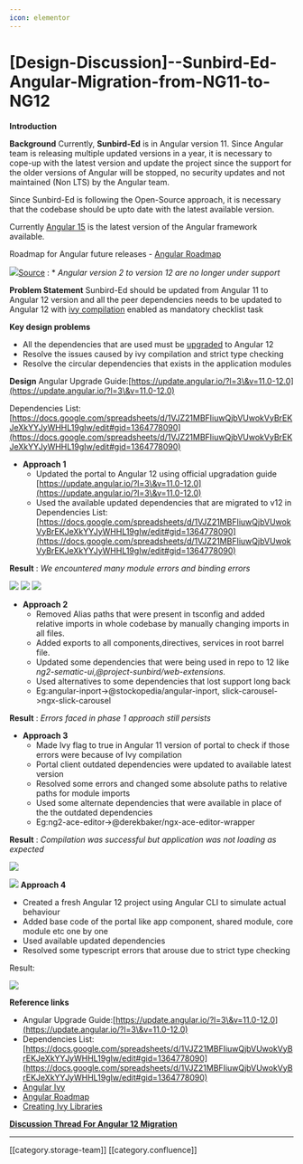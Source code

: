 ```yaml
---
icon: elementor
---
```


# \[Design-Discussion]--Sunbird-Ed-Angular-Migration-from-NG11-to-NG12

**Introduction**

**Background** Currently, **Sunbird-Ed** is in Angular version 11. Since Angular team is releasing multiple updated versions in a year, it is necessary to cope-up with the latest version and update the project since the support for the older versions of Angular will be stopped, no security updates and not maintained (Non LTS) by the Angular team.

Since Sunbird-Ed is following the Open-Source approach, it is necessary that the codebase should be upto date with the latest available version.

Currently [Angular 15](https://angular.io/guide/update-to-version-15) is the latest version of the Angular framework available.

Roadmap for Angular future releases - [Angular Roadmap](https://angular.io/guide/releases#actively-supported-versions)

![](<../../../../../.gitbook/assets/Screenshot 2023-01-19 at 4.26.01 PM.png>)[Source](https://angular.io/guide/releases#actively-supported-versions) : \* _Angular version 2 to version 12 are no longer under support_

**Problem Statement** Sunbird-Ed should be updated from Angular 11 to Angular 12 version and all the peer dependencies needs to be updated to Angular 12 with [ivy compilation](https://v12.angular.io/guide/ivy) enabled as mandatory checklist task

**Key design problems**

* All the dependencies that are used must be [upgraded](https://v12.angular.io/guide/creating-libraries#ivy-libraries) to Angular 12
* Resolve the issues caused by ivy compilation and strict type checking
* Resolve the circular dependencies that exists in the application modules

**Design** Angular Upgrade Guide:[https://update.angular.io/?l=3\&v=11.0-12.0](https://update.angular.io/?l=3\&v=11.0-12.0)

Dependencies List:[https://docs.google.com/spreadsheets/d/1VJZ21MBFIiuwQjbVUwokVyBrEKJeXkYYJyWHHL19gIw/edit#gid=1364778090](https://docs.google.com/spreadsheets/d/1VJZ21MBFIiuwQjbVUwokVyBrEKJeXkYYJyWHHL19gIw/edit#gid=1364778090)

* **Approach 1**
  * Updated the portal to Angular 12 using official upgradation guide [https://update.angular.io/?l=3\&v=11.0-12.0](https://update.angular.io/?l=3\&v=11.0-12.0)
  * Used the available updated dependencies that are migrated to v12 in Dependencies List:[https://docs.google.com/spreadsheets/d/1VJZ21MBFIiuwQjbVUwokVyBrEKJeXkYYJyWHHL19gIw/edit#gid=1364778090](https://docs.google.com/spreadsheets/d/1VJZ21MBFIiuwQjbVUwokVyBrEKJeXkYYJyWHHL19gIw/edit#gid=1364778090)

**Result** : _We encountered many module errors and binding errors_

![](../../../../../.gitbook/assets/WeLDi3ajqCk-2cnvrsh0dXjLz\_-\_GD2ZdkEG7\_cOvxRVKZpHqzWPT-T0FdK3a2\_1ap4m9mepeep4QmD7BgavltMqDGNF\_pk7ZGKPQqL0PnJw3fzU0z80CFN\_JYhjlo93PEzRKxI6a96G--WN9JQR2NTLwFGfvmiyNETGHksH37oP4tgfYyRaCYs9eDRWuA) ![](../../../../../.gitbook/assets/ZaVEFns2vMnWLp3Y47zwoWfylVPvp0i1pbcFSfO6LZbwD0oUbGdXVaXuB18olucI54oG71rX9P9W4woVChcHCXRr3uirE5Zt1HzCOxTd0TpLOCSSWGNoigKNajOb-cEBr\_cFj3oVkMuQHtW2bodPppc6tiFx7Zyi4Qmno-t9rbLBOSOKi3pR337F3C3SWQ) ![](../../../../../.gitbook/assets/4pRPBP9lxkosDvNjRCTHDK1AwbDVql8o8iQtmng5zj8lWXHaSOxZsikaCq048ArmjSmdznhZGOt0-\_OwBpQ2WURzBTmiPUez56gBT-Y2bT7dRcg4Wn9tZrxDjlY3BAHKI\_-0I8z1KrS2sw\_d-WOWM8Kc8bp8m8mED5ByClDTQKIT3bEQiRHAT5nK4c8BRw)

* **Approach 2**
  * Removed Alias paths that were present in tsconfig and added relative imports in whole codebase by manually changing imports in all files.
  * Added exports to all components,directives, services in root barrel file.
  * Updated some dependencies that were being used in repo to 12 like _ng2-sematic-ui,@project-sunbird/web-extensions._
  * Used alternatives to some dependencies that lost support long back
  * Eg:angular-inport->@stockopedia/angular-inport, slick-carousel->ngx-slick-carousel

**Result** : _Errors faced in phase 1 approach still persists_

* **Approach 3**
  * Made Ivy flag to true in Angular 11 version of portal to check if those errors were because of Ivy compilation
  * Portal client outdated dependencies were updated to available latest version
  * Resolved some errors and changed some absolute paths to relative paths for module imports
  * Used some alternate dependencies that were available in place of the the outdated dependencies
  * Eg:ng2-ace-editor->@derekbaker/ngx-ace-editor-wrapper

**Result** : _Compilation was successful but application was not loading as expected_

![](../../../../../.gitbook/assets/image-20230120-051148.png)

![](../../../../../.gitbook/assets/nGmRB7EmbS0CtdNC\_X\_dluFBnpzcUXtLRPXk4FxM6bsrVI6vUHY2maIVLHeJrjgtARhSs-PhWGzAmPKUxzZ-82DcNLW8a0UvGrDX7LODmOpZ1X4m1oO8oMuRSSa82MpuXlO7n4se3MohEPPRPiRFRicnSupBTKX5z6nc3yd45AoBPt7IbDSh3f8CxksR5Q) **Approach 4**

* Created a fresh Angular 12 project using Angular CLI to simulate actual behaviour
* Added base code of the portal like app component, shared module, core module etc one by one
* Used available updated dependencies
* Resolved some typescript errors that arouse due to strict type checking

Result:

![](../../../../../.gitbook/assets/kq3riOgpKioGOHvcpiN-JMfYOjgc8DRJ5LL4OlvICzW6pdHn4-CtmhnDssZK3\_Dm091craJcDhLPcA-jIAHNfAy69j5RdeIytaUbL8yC0a0KichgrRQAiMp3Sj7hvVOTmxalWXc6RZT2A3n1BN0KxH4wcrsJWZ6AmCL4Nr5q3hlNjeizbL80DR0QZ6Gg3w)

**Reference links**

* Angular Upgrade Guide:[https://update.angular.io/?l=3\&v=11.0-12.0](https://update.angular.io/?l=3\&v=11.0-12.0)
* Dependencies List:[https://docs.google.com/spreadsheets/d/1VJZ21MBFIiuwQjbVUwokVyBrEKJeXkYYJyWHHL19gIw/edit#gid=1364778090](https://docs.google.com/spreadsheets/d/1VJZ21MBFIiuwQjbVUwokVyBrEKJeXkYYJyWHHL19gIw/edit#gid=1364778090)
* [Angular Ivy](https://v12.angular.io/guide/ivy)
* [Angular Roadmap](https://angular.io/guide/releases#actively-supported-versions)
* [Creating Ivy Libraries](https://v12.angular.io/guide/creating-libraries#ivy-libraries)

[**Discussion Thread For Angular 12 Migration**](https://github.com/orgs/Sunbird-Ed/discussions/333)

***

\[\[category.storage-team]] \[\[category.confluence]]
